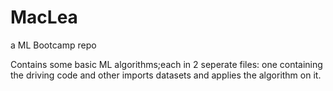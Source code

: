 # MacLea
a ML Bootcamp repo

Contains some basic ML algorithms;each in 2 seperate files: one containing the driving code and other imports datasets and applies the algorithm on it. 
